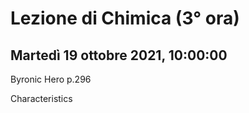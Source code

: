 #  Lezione di Chimica (3° ora)
## Martedì 19 ottobre 2021, 10:00:00


Byronic Hero p.296

Characteristics
<!--stackedit_data:
eyJoaXN0b3J5IjpbLTY1NzQwMjUwMV19
-->